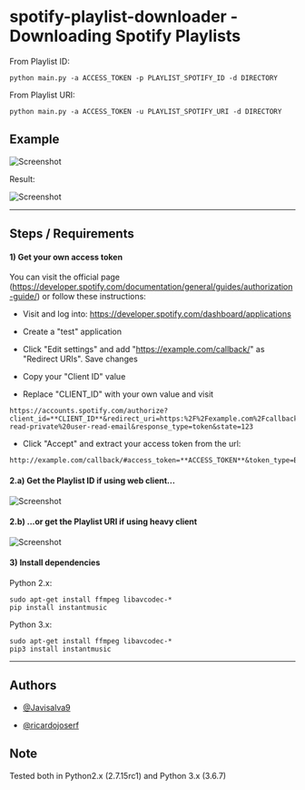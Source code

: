 # spotify-playlist-downloader - Downloading Spotify Playlists

From Playlist ID:
```
python main.py -a ACCESS_TOKEN -p PLAYLIST_SPOTIFY_ID -d DIRECTORY
```

From Playlist URI:
```
python main.py -a ACCESS_TOKEN -u PLAYLIST_SPOTIFY_URI -d DIRECTORY
```


## Example

![Screenshot](https://i.imgur.com/bhLmsh8.png)



Result:

![Screenshot](https://i.imgur.com/EzNTbPx.png)


--------------------------------------------------

## Steps / Requirements

#### 1) Get your own access token 

You can visit the official page (https://developer.spotify.com/documentation/general/guides/authorization-guide/) or follow these instructions:

- Visit and log into: https://developer.spotify.com/dashboard/applications

- Create a "test" application

- Click "Edit settings" and add "https://example.com/callback/" as "Redirect URIs". Save changes

- Copy your "Client ID" value

- Replace "CLIENT_ID" with your own value and visit 
```
https://accounts.spotify.com/authorize?client_id=**CLIENT_ID**&redirect_uri=https:%2F%2Fexample.com%2Fcallback/&scope=user-read-private%20user-read-email&response_type=token&state=123
```

- Click "Accept" and extract your access token from the url:
```
http://example.com/callback/#access_token=**ACCESS_TOKEN**&token_type=Bearer&expires_in=3600&state=123
```


#### 2.a) Get the Playlist ID if using web client...

![Screenshot](https://i.imgur.com/70VDD4K.png)



#### 2.b) ...or get the Playlist URI if using heavy client

![Screenshot](https://i.imgur.com/YliDKpR.png)




#### 3) Install dependencies


Python 2.x:

```
sudo apt-get install ffmpeg libavcodec-*
pip install instantmusic
```

Python 3.x:

```
sudo apt-get install ffmpeg libavcodec-*
pip3 install instantmusic
```

-----------------------------

## Authors

- [@Javisalva9](https://github.com/Javisalva9)

- [@ricardojoserf](https://github.com/ricardojoserf)

## Note

Tested both in Python2.x (2.7.15rc1) and Python 3.x (3.6.7)
